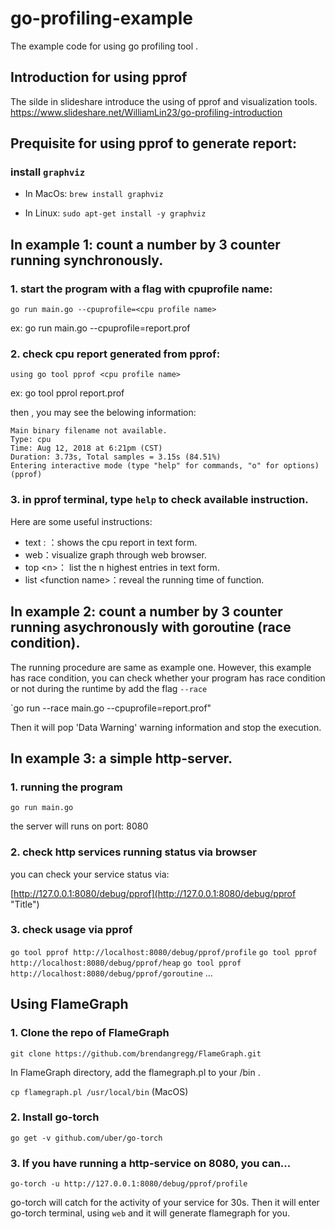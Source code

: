 # go-profiling-example
The example code for using go profiling tool .

## Introduction for using pprof

The silde in slideshare introduce the using of pprof and visualization tools.
https://www.slideshare.net/WilliamLin23/go-profiling-introduction

## Prequisite for using pprof to generate report:

### install `graphviz`

* In MacOs:
`brew install graphviz`

* In Linux:
`sudo apt-get install -y graphviz`

## In example 1: count a number by 3 counter running synchronously.

### 1. start the program with a flag with cpuprofile name:

`go run main.go --cpuprofile=<cpu profile name>`

ex: go run main.go --cpuprofile=report.prof

### 2. check cpu report generated from pprof:

`using go tool pprof <cpu profile name>` 

ex: go tool pprol report.prof

then , you may see the belowing information:
```
Main binary filename not available.
Type: cpu
Time: Aug 12, 2018 at 6:21pm (CST)
Duration: 3.73s, Total samples = 3.15s (84.51%)
Entering interactive mode (type "help" for commands, "o" for options)
(pprof)
```

### 3. in pprof terminal, type `help` to check available instruction.

Here are some useful instructions:

* text :  ：shows the cpu report in text form.
* web：visualize graph  through web browser.
* top  \<n\>： list the n highest entries in text form.
* list \<function name\>：reveal the running time of function.

## In example 2: count a number by 3 counter running asychronously with goroutine (race condition).

The running procedure are same as example one.
However, this example has race condition, you can check whether your program has race condition or not during the runtime by add the flag `--race`

`go run --race main.go --cpuprofile=report.prof"

Then it will pop 'Data Warning' warning information and stop the execution.

## In example 3: a simple http-server.

### 1. running the program

`go run main.go`

the server will runs on port: 8080

### 2. check http services running status via browser

you can check your service status via:

[http://127.0.0.1:8080/debug/pprof](http://127.0.0.1:8080/debug/pprof "Title")

### 3. check usage via pprof

`go tool pprof http://localhost:8080/debug/pprof/profile`
`go tool pprof http://localhost:8080/debug/pprof/heap`
`go tool pprof http://localhost:8080/debug/pprof/goroutine`
...


## Using FlameGraph

### 1. Clone the repo of FlameGraph

`git clone https://github.com/brendangregg/FlameGraph.git`

In FlameGraph directory, add the flamegraph.pl to your /bin .

`cp flamegraph.pl /usr/local/bin` (MacOS)

### 2. Install go-torch

`go get -v github.com/uber/go-torch`

### 3. If you have running a http-service on 8080, you can...

`go-torch -u http://127.0.0.1:8080/debug/pprof/profile`

go-torch will catch for the activity of your service for 30s.
Then it will enter go-torch terminal, using `web` and it will generate flamegraph for you.